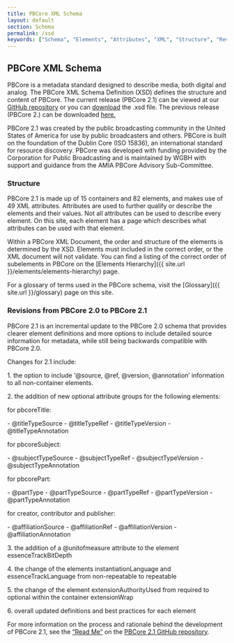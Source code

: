 ```yaml
---
title: PBCore XML Schema
layout: default
section: Schema
permalink: /xsd
keywords: ["Schema", "Elements", "Attributes", "XML", "Structure", "Revisions", "GitHub"]
---
```


<h2 class="green title bold">PBCore XML Schema</h2>

PBCore is a metadata standard designed to describe media, both digital and analog. The PBCore XML Schema Definition (XSD) defines the structure and content of PBCore. The current release (PBCore 2.1) can be viewed at our [GitHub repository](https://raw.githubusercontent.com/PBCore-AV-Metadata/PBCore_2.1/master/pbcore-2.1.xsd) or you can <a href="https://s3.amazonaws.com/pbcore.org/pbcore-2.1.xsd" download>download</a> the .xsd file. The previous release (PBCore 2.) can be downloaded <a href="https://s3.amazonaws.com/pbcore.org/pbcore-2.0.xsd">here.</a>

PBCore 2.1 was created by the public broadcasting community in the United States of America for use by public broadcasters and others. PBCore is built on the foundation of the Dublin Core (ISO 15836), an international standard for resource discovery. PBCore was developed with funding provided by the Corporation for Public Broadcasting and is maintained by WGBH with support and guidance from the AMIA PBCore Advisory Sub-Committee.

<h3>Structure</h3>

PBCore 2.1 is made up of 15 containers and 82 elements, and makes use of 49 XML attributes. Attributes are used to further qualify or describe the elements and their values. Not all attributes can be used to describe every element. On this site, each element has a page which describes what attributes can be used with that element.

Within a PBCore XML Document, the order and structure of the elements is determined by the XSD. Elements must included in the correct order, or the XML document will not validate. You can find a listing of the correct order of subelements in PBCore on the [Elements Hierarchy]({{ site.url }}/elements/elements-hierarchy) page.

For a glossary of terms used in the PBCore schema, visit the [Glossary]({{ site.url }}/glossary) page on this site.

<h3>Revisions from PBCore 2.0 to PBCore 2.1</h3>

PBCore 2.1 is an incremental update to the PBCore 2.0 schema that provides clearer element definitions and more options to include detailed source information for metadata, while still being backwards compatible with PBCore 2.0.

Changes for 2.1 include:
<p>1. the option to include ‘@source, @ref, @version, @annotation’ information to all non-container elements.</p>
<p>2. the addition of new optional attribute groups for the following elements:</p>
<p>for pbcoreTitle:</p>
- <span>@titleTypeSource</span>
- <span>@titleTypeRef</span>
- <span>@titleTypeVersion</span>
- <span>@titleTypeAnnotation</span>
<p>for pbcoreSubject:</p>
- <span>@subjectTypeSource</span>
- <span>@subjectTypeRef</span>
- <span>@subjectTypeVersion</span>
- <span>@subjectTypeAnnotation</span>
<p>for pbcorePart:</p>
- <span>@partType</span>
- <span>@partTypeSource</span>
- <span>@partTypeRef</span>
- <span>@partTypeVersion</span>
- <span>@partTypeAnnotation</span>
<p>for creator, contributor and publisher:</p>
- <span>@affiliationSource</span>
- <span>@affiliationRef</span>
- <span>@affiliationVersion</span>
- <span>@affiliationAnnotation</span>
<p>3. the addition of a @unitofmeasure attribute to the element essenceTrackBitDepth</p>
<p>4. the change of the elements instantiationLanguage and essenceTrackLanguage from non-repeatable to repeatable</p>
<p>5. the change of the element extensionAuthorityUsed from required to optional within the container extensionWrap</p>
<p>6. overall updated definitions and best practices for each element</p>

For more information on the process and rationale behind the development of PBCore 2.1, see the [“Read Me”](https://github.com/PBCore-AV-Metadata/PBCore_2.1/blob/master/README.md) on the [PBCore 2.1 GitHub repository](https://github.com/PBCore-AV-Metadata/PBCore_2.1).
